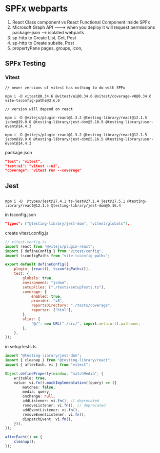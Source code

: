 # SPFx webparts

1. React Class component vs React Functional Component inside SPFx
2. Microsoft Graph API ---> when you deploy it will request permissions package-json --> isolated webparts
3. sp-http to Create List, Get, Post
4. sp-http to Create subsite, Post
5. propertyPane pages, groups, icon,

## SPFx Testing

### Vitest

```shell
// newer versions of vitest has nothing to do with SPFx

npm i -D vitest@0.34.6 @vitest/ui@0.34.6 @vitest/coverage-v8@0.34.6 vite-tsconfig-paths@3.6.0

// version will depend on react

npm i -D @vitejs/plugin-react@1.3.2 @testing-library/react@12.1.5 jsdom@19.0.0 @testing-library/jest-dom@5.16.5 @testing-library/user-event@14.4.3

npm i -D @vitejs/plugin-react@1.3.2 @testing-library/react@12.1.5 jsdom@19.0.0 @testing-library/jest-dom@5.16.5 @testing-library/user-event@14.4.3

```

package.json

```json
"test": "vitest",
"test:ui": "vitest --ui",
"coverage": "vitest run --coverage"
```

## Jest

```shell

npm i -D  @types/jest@27.4.1 ts-jest@27.1.4 jest@27.5.1 @testing-library/react@12.1.5 @testing-library/jest-dom@5.16.4
```

in tsconfig.json

```json
"types": ["@testing-library/jest-dom", "vitest/globals"],
```

create vitest.config.js

```js
// vitest.config.ts
import react from "@vitejs/plugin-react";
import { defineConfig } from "vitest/config";
import tsconfigPaths from "vite-tsconfig-paths";

export default defineConfig({
	plugin: [react(), tsconfigPaths()],
	test: {
		globals: true,
		environment: "jsdom",
		setupFiles: ["./tests/setupTests.ts"],
		coverage: {
			enabled: true,
			provider: "v8",
			reportsDirectory: "./tests/coverage",
			reporter: ["html"],
		},
		alias: {
			"@/": new URL("./src/", import.meta.url).pathname,
		},
	},
});

```

in setupTests.ts

```ts
import "@testing-library/jest-dom";
import { cleanup } from "@testing-library/react";
import { afterEach, vi } from "vitest";

Object.defineProperty(window, "matchMedia", {
	writable: true,
	value: vi.fn().mockImplementation((query) => ({
		matches: false,
		media: query,
		onchange: null,
		addListener: vi.fn(), // deprecated
		removeListener: vi.fn(), // deprecated
		addEventListener: vi.fn(),
		removeEventListener: vi.fn(),
		dispatchEvent: vi.fn(),
	})),
});

afterEach(() => {
	cleanup();
});

```

